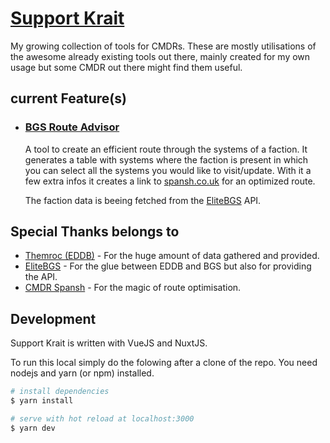 # [Support Krait](https://zengineerio.github.io/support-krait/)

My growing collection of tools for CMDRs. These are mostly utilisations of the
awesome already existing tools out there, mainly created for my own usage
but some CMDR out there might find them useful.

## current Feature(s)

- ### [BGS Route Advisor](https://zengineerio.github.io/support-krait/bgs/route-advisor/)

  A tool to create an efficient route through the systems of a faction.
  It generates a table with systems where the faction is present in which you can select
  all the systems you would like to visit/update. With it a few extra infos it creates
  a link to [spansh.co.uk](https://spansh.co.uk/tourist) for an optimized route.

  The faction data is beeing fetched from the [EliteBGS](https://elitebgs.app/) API.

## Special Thanks belongs to

- [Themroc (EDDB)](https://eddb.io/) - For the huge amount of data gathered and provided.
- [EliteBGS](https://elitebgs.app/) - For the glue between EDDB and BGS but also for providing the API.
- [CMDR Spansh](https://spansh.co.uk/) - For the magic of route optimisation.

## Development

Support Krait is written with VueJS and NuxtJS.

To run this local simply do the folowing after a clone of the repo.
You need nodejs and yarn (or npm) installed.

```bash
# install dependencies
$ yarn install

# serve with hot reload at localhost:3000
$ yarn dev
```

